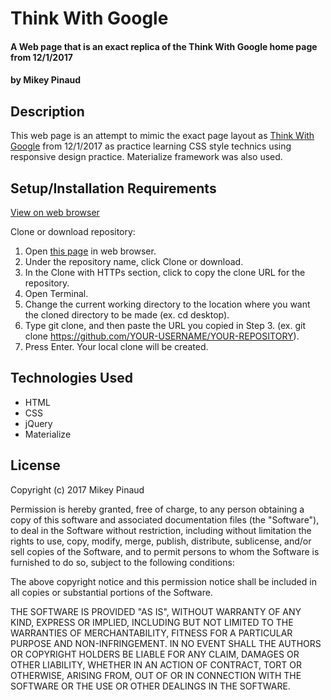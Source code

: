 # Think With Google

#### A Web page that is an exact replica of the Think With Google home page from 12/1/2017

#### by **Mikey Pinaud**

## Description

This web page is an attempt to mimic the exact page layout as [Think With Google](//https://www.thinkwithgoogle.com/) from 12/1/2017 as practice learning CSS style technics using responsive design practice. Materialize framework was also used.

## Setup/Installation Requirements

[View on web browser](https://mpinaud.github.io/tr-808/)

Clone or download repository:
  1. Open [this page](https://github.com/think-with-goolge) in web browser.
  2. Under the repository name, click Clone or download.
  3. In the Clone with HTTPs section, click to copy the clone URL for the repository.
  4. Open Terminal.
  5. Change the current working directory to the location where you want the cloned directory to be made (ex. cd desktop).
  6. Type git clone, and then paste the URL you copied in Step 3. (ex. git clone https://github.com/YOUR-USERNAME/YOUR-REPOSITORY).
  7. Press Enter. Your local clone will be created.

## Technologies Used
  * HTML
  * CSS
  * jQuery
  * Materialize

## License

  Copyright (c) 2017 Mikey Pinaud

Permission is hereby granted, free of charge, to any person obtaining a copy
of this software and associated documentation files (the "Software"), to deal
in the Software without restriction, including without limitation the rights
to use, copy, modify, merge, publish, distribute, sublicense, and/or sell
copies of the Software, and to permit persons to whom the Software is
furnished to do so, subject to the following conditions:

The above copyright notice and this permission notice shall be included in all
copies or substantial portions of the Software.

THE SOFTWARE IS PROVIDED "AS IS", WITHOUT WARRANTY OF ANY KIND, EXPRESS OR
IMPLIED, INCLUDING BUT NOT LIMITED TO THE WARRANTIES OF MERCHANTABILITY,
FITNESS FOR A PARTICULAR PURPOSE AND NON-INFRINGEMENT. IN NO EVENT SHALL THE
AUTHORS OR COPYRIGHT HOLDERS BE LIABLE FOR ANY CLAIM, DAMAGES OR OTHER
LIABILITY, WHETHER IN AN ACTION OF CONTRACT, TORT OR OTHERWISE, ARISING FROM,
OUT OF OR IN CONNECTION WITH THE SOFTWARE OR THE USE OR OTHER DEALINGS IN THE
SOFTWARE.
